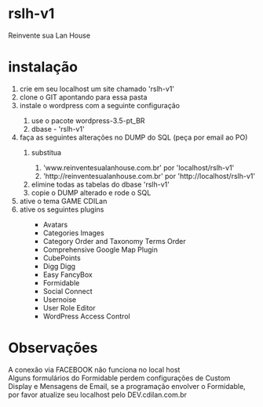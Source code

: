 rslh-v1
=======

Reinvente sua Lan House

instalação
=========
<ol>
    <li>crie em seu localhost um site chamado 'rslh-v1'</li>
    <li>clone o GIT apontando para essa pasta</li>
    <li>instale o wordpress com a seguinte configuração</li>
    <ol>
        <li>use o pacote wordpress-3.5-pt_BR</li>
        <li>dbase - 'rslh-v1'</li>
    </ol>
    <li>faça as seguintes alterações no DUMP do SQL (peça por email ao PO)</li>
    <ol>
        <li>substitua</li>
        <ol>
            <li>'www.reinventesualanhouse.com.br' por 'localhost/rslh-v1'</li>
            <li>'http://reinventesualanhouse.com.br' por 'http://localhost/rslh-v1'</li>
        </ol>
        <li>elimine todas as tabelas do dbase 'rslh-v1'</li>
        <li>copie o DUMP alterado e rode o SQL</li>
    </ol>
    <li>ative o tema GAME CDILan</li>
    <li>ative os seguintes plugins</li>
    <ul><ul>
        <li>Avatars</li>
        <li>Categories Images</li>
        <li>Category Order and Taxonomy Terms Order</li>
        <li>Comprehensive Google Map Plugin</li>
        <li>CubePoints</li>
        <li>Digg Digg</li>
        <li>Easy FancyBox</li>
        <li>Formidable</li>
        <li>Social Connect</li>
        <li>Usernoise</li>
        <li>User Role Editor</li>
        <li>WordPress Access Control</li>
    </ul></ul>
</ol>

Observações
===========

A conexão via FACEBOOK não funciona no local host<br/>
Alguns formulários do Formidable perdem configurações de Custom Display e Mensagens de Email, se a programação envolver o Formidable, por favor atualize seu localhost pelo DEV.cdilan.com.br<br/>
